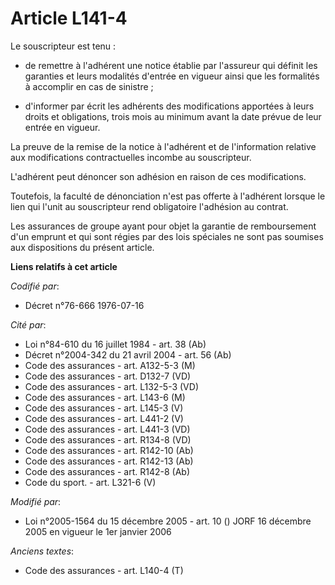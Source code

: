# Article L141-4

Le souscripteur est tenu :

- de remettre à l'adhérent une notice établie par l'assureur qui définit les garanties et leurs modalités d'entrée en vigueur
ainsi que les formalités à accomplir en cas de sinistre ;

- d'informer par écrit les adhérents des modifications apportées à leurs droits et obligations, trois mois au minimum avant
la date prévue de leur entrée en vigueur.

La preuve de la remise de la notice à l'adhérent et de l'information relative aux modifications contractuelles incombe au
souscripteur.

L'adhérent peut dénoncer son adhésion en raison de ces modifications.

Toutefois, la faculté de dénonciation n'est pas offerte à l'adhérent lorsque le lien qui l'unit au souscripteur rend
obligatoire l'adhésion au contrat.

Les assurances de groupe ayant pour objet la garantie de remboursement d'un emprunt et qui sont régies par des lois spéciales
ne sont pas soumises aux dispositions du présent article.

**Liens relatifs à cet article**

_Codifié par_:

  - Décret n°76-666 1976-07-16

_Cité par_:

  - Loi n°84-610 du 16 juillet 1984 - art. 38 (Ab)
  - Décret n°2004-342 du 21 avril 2004 - art. 56 (Ab)
  - Code des assurances - art. A132-5-3 (M)
  - Code des assurances - art. D132-7 (VD)
  - Code des assurances - art. L132-5-3 (VD)
  - Code des assurances - art. L143-6 (M)
  - Code des assurances - art. L145-3 (V)
  - Code des assurances - art. L441-2 (V)
  - Code des assurances - art. L441-3 (VD)
  - Code des assurances - art. R134-8 (VD)
  - Code des assurances - art. R142-10 (Ab)
  - Code des assurances - art. R142-13 (Ab)
  - Code des assurances - art. R142-8 (Ab)
  - Code du sport. - art. L321-6 (V)

_Modifié par_:

  - Loi n°2005-1564 du 15 décembre 2005 - art. 10 () JORF 16 décembre 2005 en vigueur le 1er janvier 2006

_Anciens textes_:

  - Code des assurances - art. L140-4 (T)
